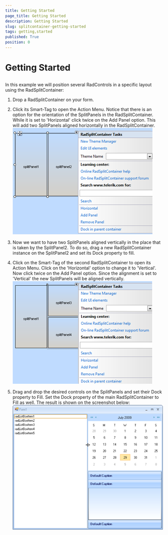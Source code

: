 ```yaml
---
title: Getting Started
page_title: Getting Started
description: Getting Started
slug: splitcontainer-getting-started
tags: getting,started
published: True
position: 0
---
```


# Getting Started



## 

In this example we will position several RadControls in a specific layout using the RadSplitContainer:

1. Drop a RadSplitContainer on your form.

2. Click its Smart-Tag to open the Action Menu. Notice that there is an option for the orientation of the SplitPanels in the RadSplitContainer. While it is set to 'Horizontal' click twice on the Add Panel option. This will add two SplitPanels aligned horizontally in the RadSplitContainer.![splitcontainer-getting-started 001](images/splitcontainer-getting-started001.png)

3. Now we want to have two SplitPanels aligned vertically in the place that is taken by the SplitPanel2. To do so, drag a new RadSplitContainer instance on the SplitPanel2 and set its Dock property to fill.

4. Click on the Smart-Tag of the second RadSplitContainer to open its Action Menu. Click on the 'Horizontal' option to change it to 'Vertical'. Now click twice on the Add Panel option. Since the alignment is set to 'Vertical' the new SplitPanels will be aligned vertically.![splitcontainer-getting-started 002](images/splitcontainer-getting-started002.png)

5. Drag and drop the desired controls on the SplitPanels and set their Dock property to Fill. Set the Dock property of the main RadSplitContainer to Fill as well. The result is shown on the screenshot below:![splitcontainer-getting-started 003](images/splitcontainer-getting-started003.png)
